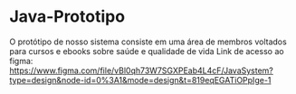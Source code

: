 # Java-Prototipo
O protótipo de nosso sistema consiste em uma área de membros voltados para cursos e ebooks sobre saúde e qualidade de vida
Link de acesso ao figma: https://www.figma.com/file/vBl0qh73W7SGXPEab4L4cF/JavaSystem?type=design&node-id=0%3A1&mode=design&t=819eqEGATiOPpIge-1

